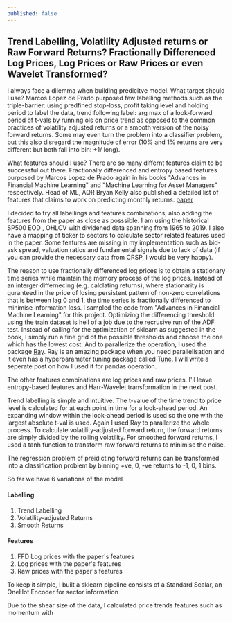 ```yaml
---
published: false
---
```


## Trend Labelling, Volatility Adjusted returns or Raw Forward Returns? Fractionally Differenced Log Prices, Log Prices or Raw Prices or even Wavelet Transformed?

I always face a dilemma when building predicitve model. 
What target should I use? Marcos Lopez de Prado purposed few labelling methods such as the triple-barrier: using predfined stop-loss, profit taking level and holding period to label the data, trend following label: arg max of a look-forward period of t-vals by running ols on price trend as opposed to the common practices of volatility adjusted returns or a smooth version of the noisy forward returns. Some may even turn the problem into a classifier problem, but this also disregard the magnitude of error (10% and 1% returns are very different but both fall into bin: +1/ long). 

What features should I use? There are so many differnt features claim to be successful out there. Fractionally differenced and entropy based features purposed by Marcos Lopez de Prado again in his books "Advances in Financial Machine Learning" and "Machine Learning for Asset Managers" respectively. Head of ML, AQR Bryan Kelly also published a detailed list of features that claims to work on predicting monthly returns. [paper](https://dachxiu.chicagobooth.edu/download/ML.pdf) 

I decided to try all labellings and features combinations, also adding the features from the paper as close as posssible. I am using the historical SP500 EOD , OHLCV with dividened data spanning from 1965 to 2019. I also have a mapping of ticker to sectors to calculate sector related features used in the paper. Some features are missing in my implementation such as bid-ask spread, valuation ratios and fundamental signals due to lack of data (if you can provide the necessary data from CRSP, I would be very happy). 

The reason to use fractionally differenced log prices is to obtain a stationary time series while maintain the memory process of the log prices. Instead of an interger differnecing (e.g. calclating returns), where stationarity is guranteed in the price of losing persistent pattern of non-zero correlations that is between lag 0 and 1, the time series is fractionally differenced to minimise information loss. I sampled the code from "Advances in Financial Machine Learning" for this project. Optimizing the differencing threshold using the train dataset is hell of a job due to the recrusive run of the ADF test. Instead of calling for the optimization of sklearn as suggested in the book, I simply run a fine grid of the possible thresholds and choose the one which has the lowest cost. And to parallerize the operation, I used the package [Ray](https://github.com/ray-project/ray). Ray is an amazing package when you need parallelisation and it even has a hyperparameter tuning package called [Tune](https://docs.ray.io/en/latest/tune.html). I will write a seperate post on how I used it for pandas operation. 

The other features combinations are log prices and raw prices. I'll leave entropy-based features and Harr-Wavelet transformation in the next post. 

Trend labelling is simple and intuitive. The t-value of the time trend to price level is calculated for at each point in time for a look-ahead period. An expanding window within the look-ahead period is used so the one with the largest absolute t-val is used. Again I used Ray to parallerize the whole process. To calculate volatility-adjusted forward return, the forward returns are simply divided by the rolling volatility. For smoothed forward returns, I used a tanh function to transform raw forward returns to minimise the noise.

The regression problem of preidicting forward returns can be transformed into a classification problem by binning +ve, 0, -ve returns to -1, 0, 1 bins. 

So far we have 6 variations of the model
#### Labelling
1. Trend Labelling
2. Volatility-adjusted Returns
3. Smooth Returns

#### Features
1. FFD Log prices with the paper's features
2. Log prices with the paper's features
3. Raw prices with the paper's features


To keep it simple, I built a sklearn pipeline consists of a Standard Scalar, an OneHot Encoder for sector information










Due to the shear size of the data, I calculated price trends features such as momentum with 